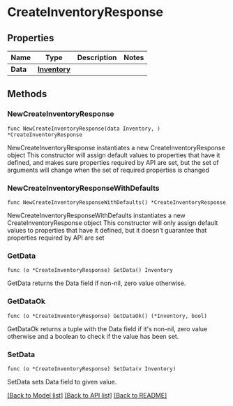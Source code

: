 # CreateInventoryResponse

## Properties

Name | Type | Description | Notes
------------ | ------------- | ------------- | -------------
**Data** | [**Inventory**](Inventory.md) |  | 

## Methods

### NewCreateInventoryResponse

`func NewCreateInventoryResponse(data Inventory, ) *CreateInventoryResponse`

NewCreateInventoryResponse instantiates a new CreateInventoryResponse object
This constructor will assign default values to properties that have it defined,
and makes sure properties required by API are set, but the set of arguments
will change when the set of required properties is changed

### NewCreateInventoryResponseWithDefaults

`func NewCreateInventoryResponseWithDefaults() *CreateInventoryResponse`

NewCreateInventoryResponseWithDefaults instantiates a new CreateInventoryResponse object
This constructor will only assign default values to properties that have it defined,
but it doesn't guarantee that properties required by API are set

### GetData

`func (o *CreateInventoryResponse) GetData() Inventory`

GetData returns the Data field if non-nil, zero value otherwise.

### GetDataOk

`func (o *CreateInventoryResponse) GetDataOk() (*Inventory, bool)`

GetDataOk returns a tuple with the Data field if it's non-nil, zero value otherwise
and a boolean to check if the value has been set.

### SetData

`func (o *CreateInventoryResponse) SetData(v Inventory)`

SetData sets Data field to given value.



[[Back to Model list]](../README.md#documentation-for-models) [[Back to API list]](../README.md#documentation-for-api-endpoints) [[Back to README]](../README.md)


